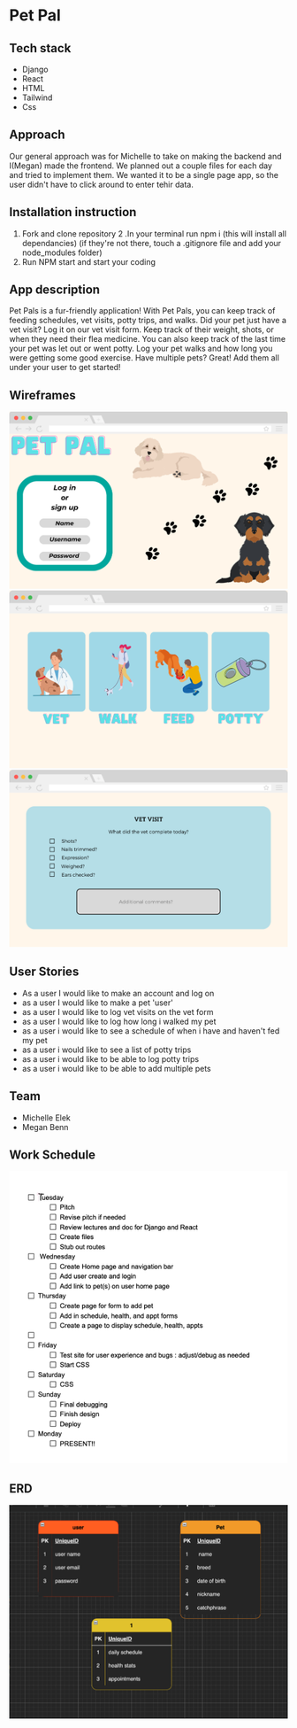 # Pet Pal

## Tech stack
- Django
- React
- HTML
- Tailwind
- Css

## Approach
Our general approach was for Michelle to take on making the backend and I(Megan) made the frontend. We planned out a couple files for each day and tried to implement them. We wanted it to be a single page app, so the user didn't have to click around to enter tehir data.

## Installation instruction
1. Fork and clone repository
2 .In your terminal run npm i (this will install all dependancies)
(if they're not there, touch a .gitignore file and add your node_modules folder)
3. Run NPM start and start your coding 


## App description
Pet Pals is a fur-friendly application! With Pet Pals, you can keep track of feeding schedules, vet visits, potty trips, and walks. Did your pet just have a vet visit? Log it on our vet visit form. Keep track of their weight, shots, or when they need their flea medicine. You can also keep track of the last time your pet was let out or went potty. Log your pet walks and how long you were getting some good exercise. Have multiple pets? Great! Add them all under your user to get started!

## Wireframes
![wireframe](./Pet-Pal-Wireframe/Login.png)
![wireframe](./Pet-Pal-Wireframe/Selection-page.png)
![wireframe](./Pet-Pal-Wireframe/Vet-visit-form.png)

## User Stories
- As a user I would like to make an account and log on
- as a user I would like to make a pet 'user' 
- as a user I would like to log vet visits on the vet form
- as a user I would like to log how long i walked my pet
- as a user i would like to see a schedule of when i have and haven't fed my pet
- as a user i would like to see a list of potty trips
- as a user i would like to be able to log potty trips
- as a user i would like to be able to add multiple pets

## Team
- Michelle Elek
- Megan Benn

## Work Schedule

![Schedule](./Pet-Pal-Wireframe/Work-schedule.png)

## ERD
![ERD](./Pet-Pal-Wireframe/ERD.png)
